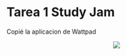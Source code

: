 # Tarea 1 Study Jam
Copié la aplicacion de Wattpad

<div align="center">
	<img src="/captura/cap.png">
</div>
